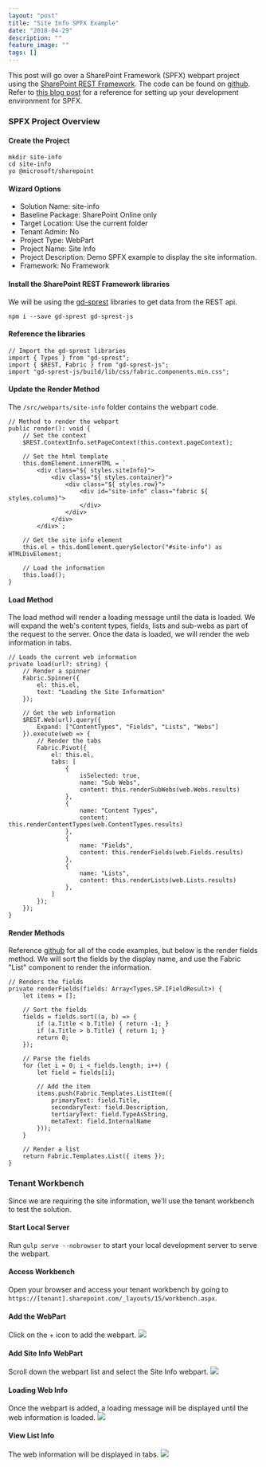 ```yaml
---
layout: "post"
title: "Site Info SPFX Example"
date: "2018-04-29"
description: ""
feature_image: ""
tags: []
---
```


This post will go over a SharePoint Framework (SPFX) webpart project using the [SharePoint REST Framework](https://gunjandatta.github.io). The code can be found on [github](https://github.com/gunjandatta/spfx-siteinfo). Refer to [this blog post](https://dattabase.com/blog/sharepoint-app-fabric-ui-react-part-3-3/) for a reference for setting up your development environment for SPFX.

<!--more-->

### SPFX Project Overview

#### Create the Project

```
mkdir site-info
cd site-info
yo @microsoft/sharepoint

```

#### Wizard Options

- Solution Name: site-info
- Baseline Package: SharePoint Online only
- Target Location: Use the current folder
- Tenant Admin: No
- Project Type: WebPart
- Project Name: Site Info
- Project Description: Demo SPFX example to display the site information.
- Framework: No Framework

#### Install the SharePoint REST Framework libraries

We will be using the [gd-sprest](https://gunjandatta.github.io) libraries to get data from the REST api.

```
npm i --save gd-sprest gd-sprest-js

```

#### Reference the libraries

```
// Import the gd-sprest libraries
import { Types } from "gd-sprest";
import { $REST, Fabric } from "gd-sprest-js";
import "gd-sprest-js/build/lib/css/fabric.components.min.css";

```

#### Update the Render Method

The `/src/webparts/site-info` folder contains the webpart code.

```
// Method to render the webpart
public render(): void {
    // Set the context
    $REST.ContextInfo.setPageContext(this.context.pageContext);

    // Set the html template
    this.domElement.innerHTML = `
        <div class="${ styles.siteInfo}">
            <div class="${ styles.container}">
                <div class="${ styles.row}">
                    <div id="site-info" class="fabric ${ styles.column}">
                    </div>
                </div>
            </div>
        </div>`;

    // Get the site info element
    this.el = this.domElement.querySelector("#site-info") as HTMLDivElement;

    // Load the information
    this.load();
}

```

#### Load Method

The load method will render a loading message until the data is loaded. We will expand the web's content types, fields, lists and sub-webs as part of the request to the server. Once the data is loaded, we will render the web information in tabs.

```
// Loads the current web information
private load(url?: string) {
    // Render a spinner
    Fabric.Spinner({
        el: this.el,
        text: "Loading the Site Information"
    });

    // Get the web information
    $REST.Web(url).query({
        Expand: ["ContentTypes", "Fields", "Lists", "Webs"]
    }).execute(web => {
        // Render the tabs
        Fabric.Pivot({
            el: this.el,
            tabs: [
                {
                    isSelected: true,
                    name: "Sub Webs",
                    content: this.renderSubWebs(web.Webs.results)
                },
                {
                    name: "Content Types",
                    content: this.renderContentTypes(web.ContentTypes.results)
                },
                {
                    name: "Fields",
                    content: this.renderFields(web.Fields.results)
                },
                {
                    name: "Lists",
                    content: this.renderLists(web.Lists.results)
                },
            ]
        });
    });
}

```

#### Render Methods

Reference [github](https://github.com/gunjandatta/spfx-siteinfo) for all of the code examples, but below is the render fields method. We will sort the fields by the display name, and use the Fabric "List" component to render the information.

```
// Renders the fields
private renderFields(fields: Array<Types.SP.IFieldResult>) {
    let items = [];

    // Sort the fields
    fields = fields.sort((a, b) => {
        if (a.Title < b.Title) { return -1; }
        if (a.Title > b.Title) { return 1; }
        return 0;
    });

    // Parse the fields
    for (let i = 0; i < fields.length; i++) {
        let field = fields[i];

        // Add the item
        items.push(Fabric.Templates.ListItem({
            primaryText: field.Title,
            secondaryText: field.Description,
            tertiaryText: field.TypeAsString,
            metaText: field.InternalName
        }));
    }

    // Render a list
    return Fabric.Templates.List({ items });
}

```

### Tenant Workbench

Since we are requiring the site information, we'll use the tenant workbench to test the solution.

#### Start Local Server

Run `gulp serve --nobrowser` to start your local development server to serve the webpart.

#### Access Workbench

Open your browser and access your tenant workbench by going to `https://[tenant].sharepoint.com/_layouts/15/workbench.aspx`.

#### Add the WebPart

Click on the + icon to add the webpart. ![](https://dattabase.com/blog/wp-content/uploads/2018/04/AddWebPart.png)

#### Add Site Info WebPart

Scroll down the webpart list and select the Site Info webpart. ![](https://dattabase.com/blog/wp-content/uploads/2018/04/AddSiteInfoWebPart.png)

#### Loading Web Info

Once the webpart is added, a loading message will be displayed until the web information is loaded. ![](https://dattabase.com/blog/wp-content/uploads/2018/04/LoadingSiteInfo.png)

#### View List Info

The web information will be displayed in tabs. ![](https://dattabase.com/blog/wp-content/uploads/2018/04/ListInfo.png)
